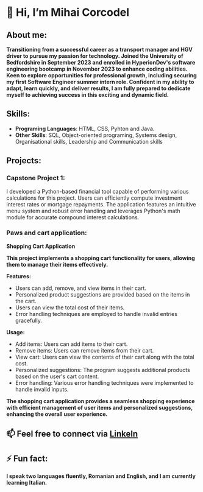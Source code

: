 # 👋 Hi, I’m Mihai Corcodel  
## About me:

**Transitioning from a successful career as a transport manager and HGV driver to pursue my passion for technology. Joined the University of Bedfordshire in September 2023 and enrolled in HyperionDev's software engineering bootcamp in November 2023 to enhance coding abilities. Keen to explore opportunities for professional growth, including securing my first Software Engineer summer intern role. Confident in my ability to adapt, learn quickly, and deliver results, I am fully prepared to dedicate myself to achieving success in this exciting and dynamic field.**

## Skills:
- **Programing Languages**: HTML, CSS, Pyhton and Java.
- **Other Skills**: SQL, Object-oriented programing, Systems design, Organisational skills, Leadership and Communication skills

## Projects: 
### **Capstone Project 1:**
  I developed a Python-based financial tool capable of performing various calculations for this project. Users can efficiently compute investment interest rates or mortgage repayments. The application features an intuitive menu system and robust error handling and leverages Python's math module for accurate compound interest calculations.

### **Paws and cart application:** 
  **Shopping Cart Application**

**This project implements a shopping cart functionality for users, allowing them to manage their items effectively.**

**Features:**
- Users can add, remove, and view items in their cart.
- Personalized product suggestions are provided based on the items in the cart.
- Users can view the total cost of their items.
- Error handling techniques are employed to handle invalid entries gracefully.

**Usage:**
- Add items: Users can add items to their cart.
- Remove items: Users can remove items from their cart.
- View cart: Users can view the contents of their cart along with the total cost.
- Personalized suggestions: The program suggests additional products based on the user's cart content.
- Error handling: Various error handling techniques were implemented to handle invalid inputs.

**The shopping cart application provides a seamless shopping experience with efficient management of user items and personalized suggestions, enhancing the overall user experience.**


## 📫 Feel free to connect via [LinkeIn](https://www.linkedin.com/in/mihai-corcodel-ab5022b4/)


## ⚡ Fun fact:

  **I speak two languages fluently, Romanian and English, and I am currently learning Italian.**

<!---
mcorco/mcorco is a ✨ special ✨ repository because its `README.md` (this file) appears on your GitHub profile.
You can click the Preview link to take a look at your changes.
--->
